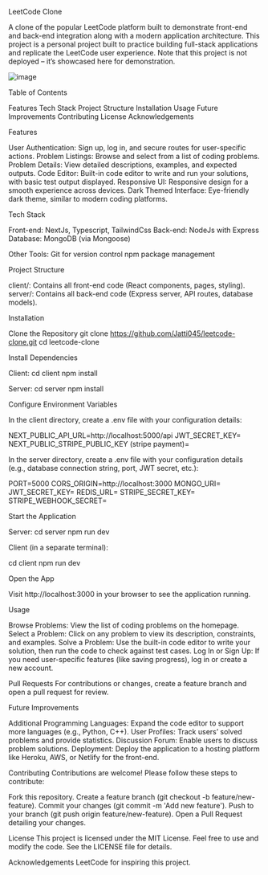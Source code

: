 LeetCode Clone

A clone of the popular LeetCode platform built to demonstrate front-end and back-end integration along with a modern application architecture. 
This project is a personal project built to practice building full-stack applications and replicate the LeetCode user experience. 
Note that this project is not deployed – it’s showcased here for demonstration.

![image](https://github.com/user-attachments/assets/4f1d75af-04d8-4d23-b7fe-f6c6a39a003d)

Table of Contents

Features
Tech Stack
Project Structure
Installation
Usage
Future Improvements
Contributing
License
Acknowledgements

Features

User Authentication: Sign up, log in, and secure routes for user-specific actions.
Problem Listings: Browse and select from a list of coding problems.
Problem Details: View detailed descriptions, examples, and expected outputs.
Code Editor: Built-in code editor to write and run your solutions, with basic test output displayed.
Responsive UI: Responsive design for a smooth experience across devices.
Dark Themed Interface: Eye-friendly dark theme, similar to modern coding platforms.

Tech Stack

Front-end: NextJs, Typescript, TailwindCss
Back-end: NodeJs with Express
Database: MongoDB (via Mongoose)

Other Tools:
Git for version control
npm package management

Project Structure

client/: Contains all front-end code (React components, pages, styling).
server/: Contains all back-end code (Express server, API routes, database models).

Installation

Clone the Repository
git clone https://github.com/Jatti045/leetcode-clone.git
cd leetcode-clone

Install Dependencies

Client:
cd client
npm install

Server:
cd server
npm install

Configure Environment Variables

In the client directory, create a .env file with your configuration details:

NEXT_PUBLIC_API_URL=http://localhost:5000/api
JWT_SECRET_KEY=
NEXT_PUBLIC_STRIPE_PUBLIC_KEY (stripe payment)=

In the server directory, create a .env file with your configuration details (e.g., database connection string, port, JWT secret, etc.):

PORT=5000
CORS_ORIGIN=http://localhost:3000
MONGO_URI=
JWT_SECRET_KEY=
REDIS_URL=
STRIPE_SECRET_KEY=
STRIPE_WEBHOOK_SECRET=

Start the Application

Server:
cd server
npm run dev

Client (in a separate terminal):

cd client
npm run dev

Open the App

Visit http://localhost:3000 in your browser to see the application running.

Usage

Browse Problems: View the list of coding problems on the homepage.
Select a Problem: Click on any problem to view its description, constraints, and examples.
Solve a Problem: Use the built-in code editor to write your solution, then run the code to check against test cases.
Log In or Sign Up: If you need user-specific features (like saving progress), log in or create a new account.


Pull Requests
For contributions or changes, create a feature branch and open a pull request for review.

Future Improvements

Additional Programming Languages: Expand the code editor to support more languages (e.g., Python, C++).
User Profiles: Track users’ solved problems and provide statistics.
Discussion Forum: Enable users to discuss problem solutions.
Deployment: Deploy the application to a hosting platform like Heroku, AWS, or Netlify for the front-end.

Contributing
Contributions are welcome! Please follow these steps to contribute:

Fork this repository.
Create a feature branch (git checkout -b feature/new-feature).
Commit your changes (git commit -m 'Add new feature').
Push to your branch (git push origin feature/new-feature).
Open a Pull Request detailing your changes.

License
This project is licensed under the MIT License. Feel free to use and modify the code. See the LICENSE file for details.

Acknowledgements
LeetCode for inspiring this project.
